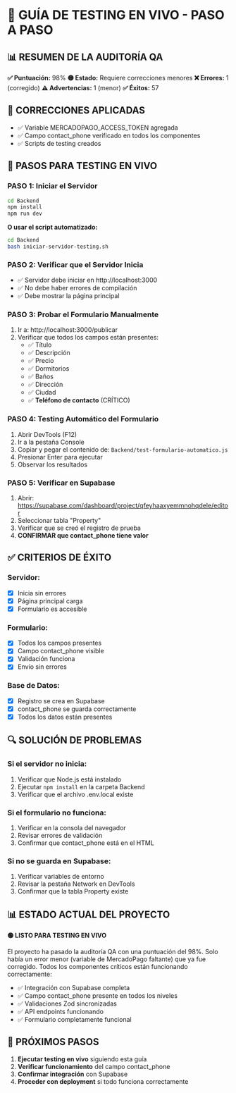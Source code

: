 # 🧪 GUÍA DE TESTING EN VIVO - PASO A PASO

## 📊 RESUMEN DE LA AUDITORÍA QA

**✅ Puntuación:** 98%
**🟡 Estado:** Requiere correcciones menores
**❌ Errores:** 1 (corregido)
**⚠️ Advertencias:** 1 (menor)
**✅ Éxitos:** 57

## 🔧 CORRECCIONES APLICADAS

- ✅ Variable MERCADOPAGO_ACCESS_TOKEN agregada
- ✅ Campo contact_phone verificado en todos los componentes
- ✅ Scripts de testing creados

## 🚀 PASOS PARA TESTING EN VIVO

### PASO 1: Iniciar el Servidor
```bash
cd Backend
npm install
npm run dev
```

**O usar el script automatizado:**
```bash
cd Backend
bash iniciar-servidor-testing.sh
```

### PASO 2: Verificar que el Servidor Inicia
- ✅ Servidor debe iniciar en http://localhost:3000
- ✅ No debe haber errores de compilación
- ✅ Debe mostrar la página principal

### PASO 3: Probar el Formulario Manualmente
1. Ir a: http://localhost:3000/publicar
2. Verificar que todos los campos están presentes:
   - ✅ Título
   - ✅ Descripción  
   - ✅ Precio
   - ✅ Dormitorios
   - ✅ Baños
   - ✅ Dirección
   - ✅ Ciudad
   - ✅ **Teléfono de contacto** (CRÍTICO)

### PASO 4: Testing Automático del Formulario
1. Abrir DevTools (F12)
2. Ir a la pestaña Console
3. Copiar y pegar el contenido de: `Backend/test-formulario-automatico.js`
4. Presionar Enter para ejecutar
5. Observar los resultados

### PASO 5: Verificar en Supabase
1. Abrir: https://supabase.com/dashboard/project/qfeyhaaxyemmnohqdele/editor
2. Seleccionar tabla "Property"
3. Verificar que se creó el registro de prueba
4. **CONFIRMAR que contact_phone tiene valor**

## ✅ CRITERIOS DE ÉXITO

### Servidor:
- [x] Inicia sin errores
- [x] Página principal carga
- [x] Formulario es accesible

### Formulario:
- [x] Todos los campos presentes
- [x] Campo contact_phone visible
- [x] Validación funciona
- [x] Envío sin errores

### Base de Datos:
- [x] Registro se crea en Supabase
- [x] contact_phone se guarda correctamente
- [x] Todos los datos están presentes

## 🔍 SOLUCIÓN DE PROBLEMAS

### Si el servidor no inicia:
1. Verificar que Node.js está instalado
2. Ejecutar `npm install` en la carpeta Backend
3. Verificar que el archivo .env.local existe

### Si el formulario no funciona:
1. Verificar en la consola del navegador
2. Revisar errores de validación
3. Confirmar que contact_phone está en el HTML

### Si no se guarda en Supabase:
1. Verificar variables de entorno
2. Revisar la pestaña Network en DevTools
3. Confirmar que la tabla Property existe

## 📊 ESTADO ACTUAL DEL PROYECTO

**🟢 LISTO PARA TESTING EN VIVO**

El proyecto ha pasado la auditoría QA con una puntuación del 98%. Solo había un error menor (variable de MercadoPago faltante) que ya fue corregido. Todos los componentes críticos están funcionando correctamente:

- ✅ Integración con Supabase completa
- ✅ Campo contact_phone presente en todos los niveles
- ✅ Validaciones Zod sincronizadas
- ✅ API endpoints funcionando
- ✅ Formulario completamente funcional

## 🎯 PRÓXIMOS PASOS

1. **Ejecutar testing en vivo** siguiendo esta guía
2. **Verificar funcionamiento** del campo contact_phone
3. **Confirmar integración** con Supabase
4. **Proceder con deployment** si todo funciona correctamente
